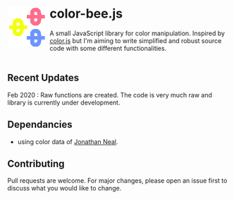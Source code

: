 # color-bee.js [<img src="https://github.com/mayuraitavadekar/color-bee.js/blob/master/new-color-bee-icon.png" alt="color-bee Logo" align="left">](https://github.com/mayuraitavadekar/color-bee.js)

A small JavaScript library for color manipulation.
Inspired by [color.js](https://github.com/brehaut/color-js) but I'm aiming to write simplified and robust source code with some different functionalities. 
<br/>
<br/>
## Recent Updates

Feb 2020 : Raw functions are created. The code is very much raw and library is currently under development.

## Dependancies

- using color data of [Jonathan Neal](https://github.com/jonathantneal).

## Contributing

Pull requests are welcome. For major changes, please open an issue first to discuss what you would like to change.
